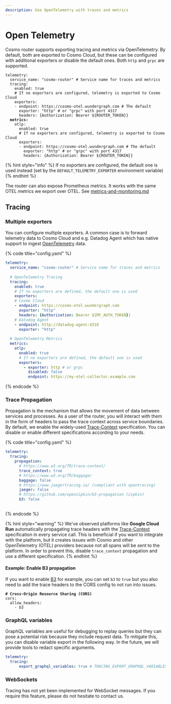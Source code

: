 ```yaml
---
description: Use OpenTelemetry with traces and metrics
---
```


# Open Telemetry

Cosmo router supports exporting tracing and metrics via OpenTelemetry. By default, both are exported to Cosmo Cloud, but these can be configured with additional exporters or disable the default ones. Both `http` and `grpc` are supported.

<pre class="language-yaml" data-title="config.yaml"><code class="lang-yaml">telemetry:
  service_name: "cosmo-router" # Service name for traces and metrics
  tracing:
    enabled: true
    # If no exporters are configured, telemetry is exported to Cosmo Cloud
    exporters:
    - endpoint: https://cosmo-otel.wundergraph.com # The default
      exporter: "http" # or "grpc" with port 4317
      headers: {Authorization: Bearer ${ROUTER_TOKEN}}
<strong>  metrics:
</strong>    otlp:
      enabled: true
      # If no exporters are configured, telemetry is exported to Cosmo Cloud
      exporters:
      - endpoint: https://cosmo-otel.wundergraph.com # The default
        exporter: "http" # or "grpc" with port 4317
        headers: {Authorization: Bearer ${ROUTER_TOKEN}}
</code></pre>

{% hint style="info" %}
If no exporters are configured, the default one is used instead (set by the `DEFAULT_TELEMETRY_EXPORTER` environment variable)
{% endhint %}

The router can also expose Prometheus metrics. It works with the same OTEL metrics we export over OTEL. See [metrics-and-monitoring.md](metrics-and-monitoring.md "mention")

## Tracing

### Multiple exporters

You can configure multiple exporters. A common case is to forward telemetry data to Cosmo Cloud and e.g. Datadog Agent which has native support to ingest  [OpenTelemetry](https://docs.datadoghq.com/opentelemetry/) data.

{% code title="config.yaml" %}
```yaml
telemetry:
  service_name: "cosmo-router" # Service name for traces and metrics
  
  # OpenTelemetry Tracing
  tracing:
    enabled: true
    # If no exporters are defined, the default one is used
    exporters:
    # Cosmo Cloud
    - endpoint: https://cosmo-otel.wundergraph.com
      exporter: "http"
      headers: {Authorization: Bearer ${MY_AUTH_TOKEN}}
    # Datadog Agent 
    - endpoint: http://datadog-agent:4318
      exporter: "http"
      
  # OpenTelemetry Metrics
  metrics:
    otlp:
      enabled: true
      # If no exporters are defined, the default one is used
      exporters:
        - exporter: http # or grpc
          disabled: false
          endpoint: https://my-otel-collector.example.com
```
{% endcode %}

### Trace Propagation

Propagation is the mechanism that allows the movement of data between services and processes. As a user of the router, you will interact with them in the form of headers to pass the trace context across service boundaries. By default, we enable the widely-used [Trace-Context](https://www.w3.org/TR/trace-context/) specification. You can disable or enable different specifications according to your needs.

{% code title="config.yaml" %}
```yaml
telemetry:
  tracing:
    propagation:
      # https://www.w3.org/TR/trace-context/
      trace_context: true
      # https://www.w3.org/TR/baggage/
      baggage: false
      # https://www.jaegertracing.io/ (compliant with opentracing)
      jaeger: false
      # https://github.com/openzipkin/b3-propagation (zipkin)
      b3: false
       
```
{% endcode %}

{% hint style="warning" %}
We've observed platforms like **Google Cloud Run** automatically propagating trace headers with the [Trace-Context](https://www.w3.org/TR/trace-context/) specification in every service call. This is beneficial if you want to integrate with the platform, but it creates issues with Cosmo and other OpenTelemetry (OTEL) providers because not all spans will be sent to the platform. In order to prevent this, disable `trace_context` propagation and use a different specification.
{% endhint %}

#### Example: Enable B3 propagation

If you want to enable [B3](https://github.com/openzipkin/b3-propagation) for example, you can set `b3` to `true` but you also need to add the trace headers to the CORS config to not run into issues.

<pre class="language-yaml" data-title="config.yaml"><code class="lang-yaml"><strong># Cross-Origin Resource Sharing (CORS)
</strong>cors:
  allow_headers:
    - b3
</code></pre>

### GraphQL variables

GraphQL variables are useful for debugging to replay queries but they can pose a potential risk because they include request data. To mitigate this, you can disable variable export in the following way. In the future, we will provide tools to redact specific arguments.

```yaml
telemetry:
  tracing:
      export_graphql_variables: true # TRACING_EXPORT_GRAPHQL_VARIABLES
```

### WebSockets

Tracing has not yet been implemented for WebSocket messages. If you require this feature, please do not hesitate to contact us.
